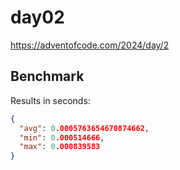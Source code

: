# day02

https://adventofcode.com/2024/day/2

## Benchmark

Results in seconds:

```json
{
  "avg": 0.0005763654670874662,
  "min": 0.000514666,
  "max": 0.000839583
}
```

